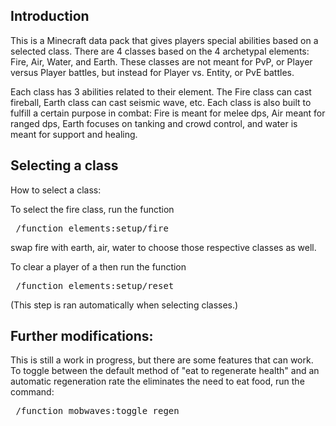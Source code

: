 ## Introduction

This is a Minecraft data pack that gives players special abilities based on a selected class. There are 4 classes based on the 4 archetypal elements: Fire, Air, Water, and Earth. These classes are not meant for PvP, or Player versus Player battles, but instead for Player vs. Entity, or PvE battles.

Each class has 3 abilities related to their element. The Fire class can cast fireball, Earth class can cast seismic wave, etc. Each class is also built to fulfill a certain purpose in combat: Fire is meant for melee dps, Air meant for ranged dps, Earth focuses on tanking and crowd control, and water is meant for support and healing.

## Selecting a class

How to select a class: 

To select the fire class, run the function
<pre> /function elements:setup/fire </pre>
swap fire with earth, air, water to choose those respective classes as well.

To clear a player of a then run the function
<pre> /function elements:setup/reset </pre>
(This step is ran automatically when selecting classes.)

## Further modifications:

This is still a work in progress, but there are some features that can work. To toggle between the default method of "eat to regenerate health" and an automatic regeneration rate the eliminates the need to eat food, run the command:
<pre> /function mobwaves:toggle_regen </pre>
